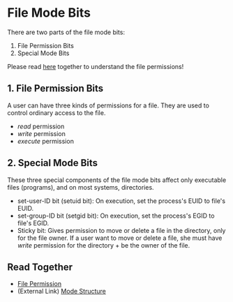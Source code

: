# File Mode Bits
There are two parts of the file mode bits:

1. File Permission Bits
2. Special Mode Bits

Please read [here](https://github.com/reruo321/OS-Self-Study/tree/main/_Appendix/Linux/File%20Permission) together to understand the file permissions!

## 1. File Permission Bits
A user can have three kinds of permissions for a file. They are used to control ordinary access to the file.

* *read* permission
* *write* permission
* *execute* permission

## 2. Special Mode Bits
These three special components of the file mode bits affect only executable files (programs), and on most systems, directories.

* set-user-ID bit (setuid bit): On execution, set the process's EUID to file's EUID.
* set-group-ID bit (setgid bit): On execution, set the process's EGID to file's EGID.
* Sticky bit: Gives permission to move or delete a file in the directory, only for the file owner. If a user want to move or delete a file, she must have *write* permission for the directory + be the owner of the file.

## Read Together
* [File Permission](https://github.com/reruo321/OS-Self-Study/tree/main/_Appendix/Linux/File%20Permission)
* (External Link) [Mode Structure](https://www.gnu.org/software/coreutils/manual/html_node/Mode-Structure.html)
